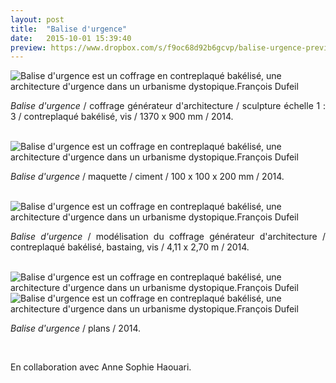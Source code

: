 ```yaml
---
layout: post
title:  "Balise d'urgence"
date:   2015-10-01 15:39:40
preview: https://www.dropbox.com/s/f9oc68d92b6gcvp/balise-urgence-preview.jpg?raw=1
---
```


<img src="https://www.dropbox.com/s/51s8imcvp2erp3u/balise-maquette-1.3.jpg?raw=1" alt="Balise d'urgence est un coffrage en contreplaqu&eacute; bak&eacute;lis&eacute;, une architecture d'urgence dans un urbanisme dystopique.Fran&ccedil;ois Dufeil">

<p style="text-align:justify">
<span style="font-style: italic;">Balise d'urgence</span>   / coffrage g&eacute;n&eacute;rateur d'architecture / sculpture &eacute;chelle 1 : 3 / contreplaqu&eacute; bak&eacute;lis&eacute;, vis / 1370 x 900 mm / 2014.
</p>
<br>

<img src="https://www.dropbox.com/s/wvxx9ftglsihpoo/balise-urgence-maquette.jpg?raw=1" alt="Balise d'urgence est un coffrage en contreplaqu&eacute; bak&eacute;lis&eacute;, une architecture d'urgence dans un urbanisme dystopique.Fran&ccedil;ois Dufeil">

<p style="text-align:justify">
<span style="font-style: italic;">Balise d'urgence</span> / maquette / ciment / 100 x 100 x 200 mm / 2014.
</p>
<br>

<img src="https://www.dropbox.com/s/9tt8gwzjiz73815/balise-urgence.jpg?raw=1" alt="Balise d'urgence est un coffrage en contreplaqu&eacute; bak&eacute;lis&eacute;, une architecture d'urgence dans un urbanisme dystopique.Fran&ccedil;ois Dufeil">

<p style="text-align:justify">
<span style="font-style: italic;">Balise d'urgence</span>   / mod&eacute;lisation du coffrage g&eacute;n&eacute;rateur d'architecture / contreplaqu&eacute; bak&eacute;lis&eacute;, bastaing, vis / 4,11 x 2,70 m / 2014.
</p>
<br>

<img src="https://www.dropbox.com/s/adkp2kk1tx90hgj/balise-urgence-plan.jpeg?raw=1" alt="Balise d'urgence est un coffrage en contreplaqu&eacute; bak&eacute;lis&eacute;, une architecture d'urgence dans un urbanisme dystopique.Fran&ccedil;ois Dufeil">

<img src="https://www.dropbox.com/s/2trjrtiaw7nync2/balise-urgence-plan%20%282%29.jpeg?raw=1" alt="Balise d'urgence est un coffrage en contreplaqu&eacute; bak&eacute;lis&eacute;, une architecture d'urgence dans un urbanisme dystopique.Fran&ccedil;ois Dufeil">

<p style="text-align:justify">
<span style="font-style: italic;">Balise d'urgence</span> / plans / 2014.
</p>
<br>

En collaboration avec Anne Sophie Haouari.